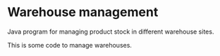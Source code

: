 # Warehouse management

Java program for managing product stock in different warehouse sites.

This is some code to manage warehouses.
